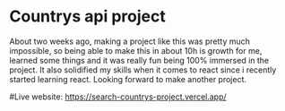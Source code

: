 # Countrys api project

About two weeks ago, making a project like this was pretty much impossible, so being able to make this in about 10h is growth for me, learned some things and it was really fun being 100% immersed in the project. It also solidified my skills when it comes to react since i recently started learning react.
Looking forward to make another project.


#Live website: https://search-countrys-project.vercel.app/

